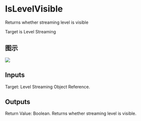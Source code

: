 # IsLevelVisible

Returns whether streaming level is visible

Target is Level Streaming

## 图示

![]($-20221218-19063834.png)

## Inputs

Target: Level Streaming Object Reference.  

## Outputs

Return Value: Boolean. Returns whether streaming level is visible.

